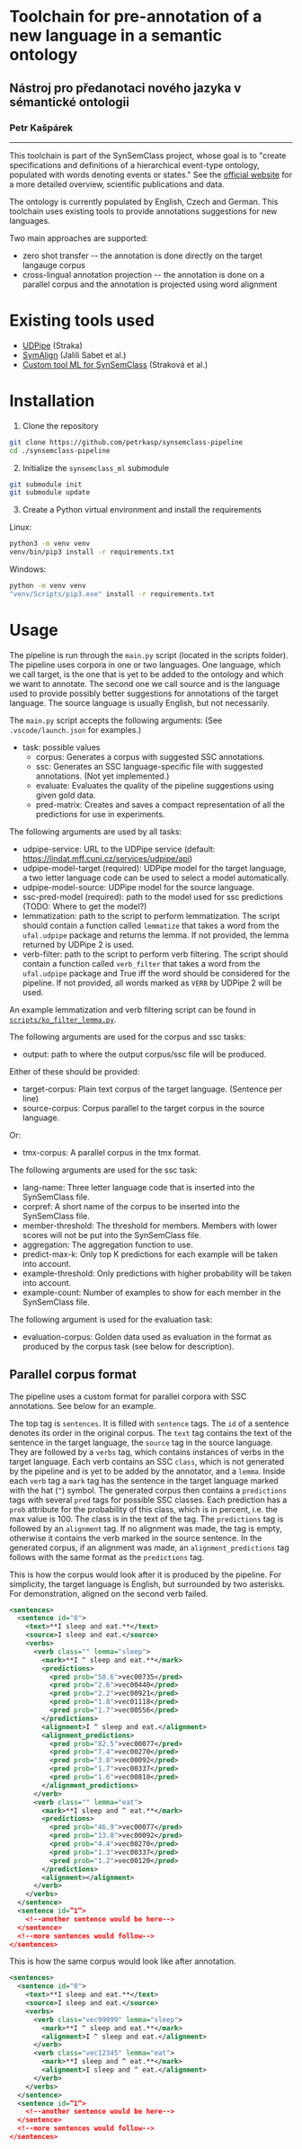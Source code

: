 # Toolchain for pre-annotation of a new language in a semantic ontology

## Nástroj pro předanotaci nového jazyka v sémantické ontologii

### Petr Kašpárek

---

This toolchain is part of the SynSemClass project, whose goal is to "create specifications and definitions of a hierarchical event-type ontology, populated with words denoting events or states." See the [official website](https://ufal.mff.cuni.cz/synsemclass) for a more detailed overview, scientific publications and data.

The ontology is currently populated by English, Czech and German. This toolchain uses existing tools to provide annotations suggestions for new languages.

Two main approaches are supported:
- zero shot transfer -- the annotation is done directly on the target langauge corpus
- cross-lingual annotation projection -- the annotation is done on a parallel corpus and the annotation is projected using word alignment

# Existing tools used

- [UDPipe](https://ufal.mff.cuni.cz/udpipe) (Straka)
- [SymAlign](https://github.com/cisnlp/simalign) (Jalili Sabet et al.)
- [Custom tool ML for SynSemClass](https://github.com/strakova/synsemclass_ml) (Straková et al.)

# Installation

1. Clone the repository 

```sh
git clone https://github.com/petrkasp/synsemclass-pipeline
cd ./synsemclass-pipeline
```

2. Initialize the `synsemclass_ml` submodule

```sh
git submodule init
git submodule update
```

3. Create a Python virtual environment and install the requirements

Linux:
```sh
python3 -m venv venv
venv/bin/pip3 install -r requirements.txt
```

Windows:
```sh
python -m venv venv
"venv/Scripts/pip3.exe" install -r requirements.txt
```

# Usage

The pipeline is run through the `main.py` script (located in the scripts folder). The pipeline uses corpora in one or two languages. One language, which we call target, is the one that is yet to be added to the ontology and which we want to annotate. The second one we call source and is the language used to provide possibly better suggestions for annotations of the target language. The source language is usually English, but not necessarily.

The `main.py` script accepts the following arguments: (See `.vscode/launch.json` for examples.)
- task: possible values
    - corpus: Generates a corpus with suggested SSC annotations.
    - ssc: Generates an SSC language-specific file with suggested annotations. (Not yet implemented.)
    - evaluate: Evaluates the quality of the pipeline suggestions using given gold data.
    - pred-matrix: Creates and saves a compact representation of all the predictions for use in experiments.

The following arguments are used by all tasks:
- udpipe-service: URL to the UDPipe service (default: https://lindat.mff.cuni.cz/services/udpipe/api)
- udpipe-model-target (required): UDPipe model for the target language, a two letter language code can be used to select a model automatically.
- udpipe-model-source: UDPipe model for the source language.
- ssc-pred-model (required): path to the model used for ssc predictions (TODO: Where to get the model?)
- lemmatization: path to the script to perform lemmatization. The script should contain a function called `lemmatize` that takes a word from the `ufal.udpipe` package and returns the lemma. If not provided, the lemma returned by UDPipe 2 is used.
- verb-filter: path to the script to perform verb filtering. The script should contain a function called `verb_filter` that takes a word from the `ufal.udpipe` package and True iff the word should be considered for the pipeline. If not provided, all words marked as `VERB` by UDPipe 2 will be used.

An example lemmatization and verb filtering script can be found in [`scripts/ko_filter_lemma.py`](scripts/ko_filter_lemma.py).

The following arguments are used for the corpus and ssc tasks:
- output: path to where the output corpus/ssc file will be produced.

Either of these should be provided:
- target-corpus: Plain text corpus of the target language. (Sentence per line)
- source-corpus: Corpus parallel to the target corpus in the source language.

Or:
- tmx-corpus: A parallel corpus in the tmx format.

The following arguments are used for the ssc task:
- lang-name: Three letter language code that is inserted into the SynSemClass file.
- corpref: A short name of the corpus to be inserted into the SynSemClass file.
- member-threshold: The threshold for members. Members with lower scores will not be put into the SynSemClass file.
- aggregation: The aggregation function to use.
- predict-max-k: Only top K predictions for each example will be taken into account.
- example-threshold: Only predictions with higher probability will be taken into account.
- example-count: Number of examples to show for each member in the SynSemClass file.

The following argument is used for the evaluation task:
- evaluation-corpus: Golden data used as evaluation in the format as produced by the corpus task (see below for description).

## Parallel corpus format
The pipeline uses a custom format for parallel corpora with SSC annotations. See below for an example.

The top tag is `sentences`. It is filled with `sentence` tags. The `id` of a sentence denotes its order in the original corpus. The `text` tag contains the text of the sentence in the target language, the `source` tag in the source language. They are followed by a `verbs` tag, which contains instances of verbs in the target language. Each verb contains an SSC `class`, which is not generated by the pipeline and is yet to be added by the annotator, and a `lemma`. Inside each `verb` tag a `mark` tag has the sentence in the target language marked with the hat (`^`) symbol. The generated corpus then contains a `predictions` tags with several `pred` tags for possible SSC classes. Each prediction has a `prob` attribute for the probability of this class, which is in percent, i.e. the max value is 100. The class is in the text of the tag. The `predictions` tag is followed by an `alignment` tag. If no alignment was made, the tag is empty, otherwise it contains the verb marked in the source sentence. In the generated corpus, if an alignment was made, an `alignment_predictions` tag follows with the same format as the `predictions` tag.

This is how the corpus would look after it is produced by the pipeline. For simplicity, the target language is English, but surrounded by two asterisks. For demonstration, aligned on the second verb failed.

```xml
<sentences>
  <sentence id="0">
    <text>**I sleep and eat.**</text>
    <source>I sleep and eat.</source>
    <verbs>
      <verb class="" lemma="sleep">
        <mark>**I ^ sleep and eat.**</mark>
        <predictions>
          <pred prob="58.6">vec00735</pred>
          <pred prob="2.6">vec00440</pred>
          <pred prob="2.2">vec00921</pred>
          <pred prob="1.8">vec01118</pred>
          <pred prob="1.7">vec00556</pred>
        </predictions>
        <alignment>I ^ sleep and eat.</alignment>
        <alignment_predictions>
          <pred prob="82.5">vec00077</pred>
          <pred prob="7.4">vec00270</pred>
          <pred prob="3.8">vec00092</pred>
          <pred prob="1.7">vec00337</pred>
          <pred prob="1.6">vec00810</pred>
        </alignment_predictions>
      </verb>
      <verb class="" lemma="eat">
        <mark>**I sleep and ^ eat.**</mark>
        <predictions>
          <pred prob="46.9">vec00077</pred>
          <pred prob="13.0">vec00092</pred>
          <pred prob="4.4">vec00270</pred>
          <pred prob="1.3">vec00337</pred>
          <pred prob="1.2">vec00120</pred>
        </predictions>
        <alignment></alignment>
      </verb>
    </verbs>
  </sentence>
  <sentence id=”1”>
    <!--another sentence would be here-->
  </sentence>
  <!--more sentences would follow-->
</sentences>
```

This is how the same corpus would look like after annotation.

```xml
<sentences>
  <sentence id="0">
    <text>**I sleep and eat.**</text>
    <source>I sleep and eat.</source>
    <verbs>
      <verb class="vec99999" lemma="sleep">
        <mark>**I ^ sleep and eat.**</mark>
        <alignment>I ^ sleep and eat.</alignment>
      </verb>
      <verb class="vec12345" lemma="eat">
        <mark>**I sleep and ^ eat.**</mark>
        <alignment>I sleep and ^ eat.</alignment>
      </verb>
    </verbs>
  </sentence>
  <sentence id=”1”>
    <!--another sentence would be here-->
  </sentence>
  <!--more sentences would follow-->
</sentences>
```
